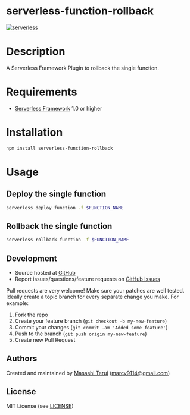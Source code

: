 serverless-function-rollback
=======

[![serverless](http://public.serverless.com/badges/v3.svg)](http://www.serverless.com)

# Description

A Serverless Framework Plugin to rollback the single function.

# Requirements

- [Serverless Framework](https://github.com/serverless/serverless) 1.0 or higher

# Installation

```sh
npm install serverless-function-rollback
```

# Usage

## Deploy the single function

```sh
serverless deploy function -f $FUNCTION_NAME
```

## Rollback the single function

```sh
serverless rollback function -f $FUNCTION_NAME
```

Development
-----------

-   Source hosted at [GitHub](https://github.com/marcy-terui/serverless-function-rollback)
-   Report issues/questions/feature requests on [GitHub
    Issues](https://github.com/marcy-terui/serverless-function-rollback/issues)

Pull requests are very welcome! Make sure your patches are well tested.
Ideally create a topic branch for every separate change you make. For
example:

1.  Fork the repo
2.  Create your feature branch (`git checkout -b my-new-feature`)
3.  Commit your changes (`git commit -am 'Added some feature'`)
4.  Push to the branch (`git push origin my-new-feature`)
5.  Create new Pull Request

Authors
-------

Created and maintained by [Masashi Terui](https://github.com/marcy-terui) (<marcy9114@gmail.com>)

License
-------

MIT License (see [LICENSE](https://github.com/marcy-terui/serverless-function-rollback/blob/master/LICENSE.txt))
